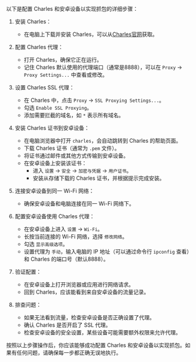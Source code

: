 以下是配置 Charles 和安卓设备以实现抓包的详细步骤：

1. 安装 Charles：
   
   - 在电脑上下载并安装 Charles，可以从[Charles官网](https://www.charlesproxy.com/)获取。
2. 配置 Charles 代理：
   
   - 打开 Charles，确保它正在运行。
   - 记住 Charles 默认使用的代理端口（通常是8888），可以在 `Proxy` -> `Proxy Settings...` 中查看或修改。
3. 设置 Charles SSL 代理：
   
   - 在 Charles 中，点击 `Proxy` -> `SSL Proxying Settings...`。
   - 勾选 `Enable SSL Proxying`。
   - 添加需要拦截的域名，如 `*` 表示所有域名。
4. 安装 Charles 证书到安卓设备：
   
   - 在电脑浏览器中打开 `charles`，会自动跳转到 Charles 的帮助页面。
   - 下载 Charles 证书（通常为 `.pem` 文件）。
   - 将证书通过邮件或其他方式传输到安卓设备。
   - 在安卓设备上安装该证书：
     - 进入 `设置` -> `安全` -> `加密与凭据` -> `用户证书`。
     - 安装从存储下载的 Charles 证书，并根据提示完成安装。
5. 连接安卓设备到同一 Wi-Fi 网络：
   
   - 确保安卓设备和电脑连接在同一 Wi-Fi 网络下。
6. 配置安卓设备使用 Charles 代理：
   
   - 在安卓设备上进入 `设置` -> `Wi-Fi`。
   - 长按当前连接的 Wi-Fi 网络，选择 `修改网络`。
   - 勾选 `显示高级选项`。
   - 设置代理为 `手动`，输入电脑的 IP 地址（可以通过命令行 `ipconfig` 查看）和 Charles 的端口号（默认8888）。
7. 验证配置：
   
   - 在安卓设备上打开浏览器或应用进行网络请求。
   - 回到 Charles，应该能看到来自安卓设备的流量记录。
8. 排查问题：
   
   - 如果无法看到流量，检查安卓设备是否正确设置了代理。
   - 确认 Charles 是否开启了 SSL 代理。
   - 检查安卓设备的安全设置，某些设备可能需要额外权限来允许代理。

按照以上步骤操作后，你应该能够成功配置 Charles 和安卓设备以实现抓包。如果有任何问题，请确保每一步都正确无误地执行。


